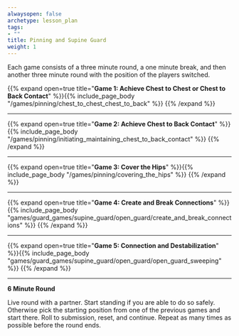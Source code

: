 ```yaml
---
alwaysopen: false
archetype: lesson_plan
tags:
- ""
title: Pinning and Supine Guard
weight: 1
---
```


Each game consists of a three minute round, a one minute break, and then another three minute round with the position of the players switched. 

{{% expand open=true title="**Game 1: Achieve Chest to Chest or Chest to Back Contact**" %}}{{% include_page_body "/games/pinning/chest_to_chest_chest_to_back" %}}
{{% /expand %}}

---
{{% expand open=true title="**Game 2: Achieve Chest to Back Contact**" %}}{{% include_page_body "/games/pinning/initiating_maintaining_chest_to_back_contact" %}}
{{% /expand %}}

---
{{% expand open=true title="**Game 3: Cover the Hips**" %}}{{% include_page_body "/games/pinning/covering_the_hips" %}}
{{% /expand %}}

---
{{% expand open=true title="**Game 4: Create and Break Connections**" %}}{{% include_page_body "games/guard_games/supine_guard/open_guard/create_and_break_connections" %}}
{{% /expand %}}

---
{{% expand open=true title="**Game 5: Connection and Destabilization**" %}}{{% include_page_body "games/guard_games/supine_guard/open_guard/open_guard_sweeping" %}}
{{% /expand %}}

---
**6 Minute Round**

Live round with a partner. Start standing if you are able to do so safely. Otherwise pick the starting position from one of the previous games and start there. Roll to submission, reset, and continue. Repeat as many times as possible before the round ends. 